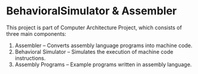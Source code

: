 # BehavioralSimulator & Assembler
This project is part of Computer Architecture Project, which consists of three main components:
1. Assembler – Converts assembly language programs into machine code.
2. Behavioral Simulator – Simulates the execution of machine code instructions.
3. Assembly Programs – Example programs written in assembly language.

